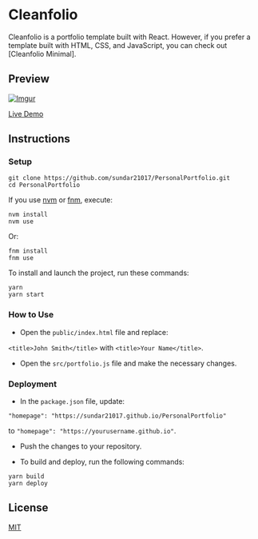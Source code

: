 # Cleanfolio

Cleanfolio is a portfolio template built with React. However, if you prefer a template built with HTML, CSS, and JavaScript, you can check out [Cleanfolio Minimal].

## Preview

[![Imgur](https://imgur.com/FwDMNEM.gif)](https://sundar21017.github.io/cleanfolio)

[Live Demo](https://sundar21017.github.io/PersonalPortfolio)

## Instructions

### Setup

```shell
git clone https://github.com/sundar21017/PersonalPortfolio.git
cd PersonalPortfolio
```

If you use [nvm](https://github.com/nvm-sh/nvm) or [fnm](https://github.com/Schniz/fnm), execute:

```shell
nvm install
nvm use
```

Or:

```shell
fnm install
fnm use
```

To install and launch the project, run these commands:

```shell
yarn
yarn start
```

### How to Use

- Open the `public/index.html` file and replace:

`<title>John Smith</title>` with `<title>Your Name</title>`.

- Open the `src/portfolio.js` file and make the necessary changes.

### Deployment

- In the `package.json` file, update:

`"homepage": "https://sundar21017.github.io/PersonalPortfolio"`

to `"homepage": "https://yourusername.github.io"`.

- Push the changes to your repository.

- To build and deploy, run the following commands:

```shell
yarn build
yarn deploy
```

## License

[MIT](https://choosealicense.com/licenses/mit/)
